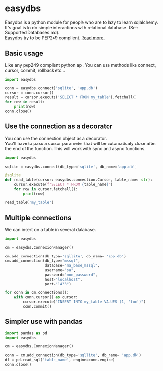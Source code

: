 # easydbs
Easydbs is a python module for people who are to lazy to learn sqlalchemy.  
It's goal is to do simple interactions with relational database. (See Supported Databases.md).  
Easydbs try to be PEP249 complient. [Read more.](https://peps.python.org/pep-0249/)

## Basic usage
Like any pep249 complient python api. You can use methods like connect, cursor, commit, rollback etc...
```python
import easydbs

conn = easydbs.connect('sqlite', 'app.db')
cursor = conn.cursor()
result = cursor.execute('SELECT * FROM my_table').fetchall()
for row in result:
    print(row)
conn.close()
```

## Use the connection as a decorator
You can use the connection object as a decorator.  
You'll have to pass a cursor parameter that will be automaticaly close after the end of the function.
This will work with sync and async functions.

```python
import easydbs

sqlite = easydbs.connect(db_type='sqlite', db_name='app.db')

@sqlite
def read_table(cursor: easydbs.connection.Cursor, table_name: str):
    cursor.execute(f'SELECT * FROM {table_name}')
    for row in cursor.fetchall():
        print(row)

read_table('my_table')
```



## Multiple connections
We can insert on a table in several database.

```python
import easydbs

cm = easydbs.ConnexionManager()

cm.add_connection(db_type='sqllite', db_name= 'app.db')
cm.add_connection(db_type="mssql",
                  database="ma_base_mssql",
                  username="sa",
                  password="mon_password",
                  host="localhost",
                  port="1433")

for conn in cm.connections():
    with conn.cursor() as cursor:
        cursor.execute("INSERT INTO my_table VALUES (1, 'foo')")
        conn.commit()
```

## Simpler use with pandas
```python
import pandas as pd
import easydbs

cm = easydbs.ConnexionManager()

conn = cm.add_connection(db_type='sqllite', db_name= 'app.db')
df = pd.read_sql('table_name', engine=conn.engine)
conn.close()
```
